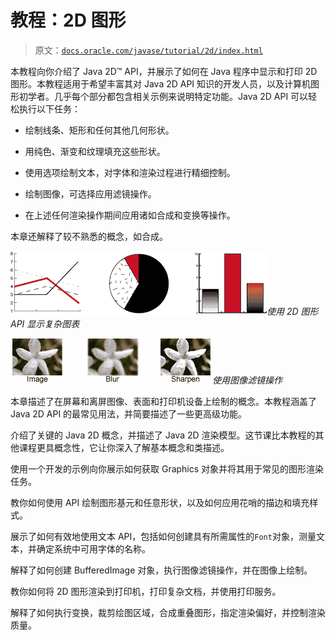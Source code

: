 # 教程：2D 图形

> 原文：[`docs.oracle.com/javase/tutorial/2d/index.html`](https://docs.oracle.com/javase/tutorial/2d/index.html)

本教程向你介绍了 Java 2D™ API，并展示了如何在 Java 程序中显示和打印 2D 图形。本教程适用于希望丰富其对 Java 2D API 知识的开发人员，以及计算机图形初学者。几乎每个部分都包含相关示例来说明特定功能。Java 2D API 可以轻松执行以下任务：

+   绘制线条、矩形和任何其他几何形状。

+   用纯色、渐变和纹理填充这些形状。

+   使用选项绘制文本，对字体和渲染过程进行精细控制。

+   绘制图像，可选择应用滤镜操作。

+   在上述任何渲染操作期间应用诸如合成和变换等操作。

本章还解释了较不熟悉的概念，如合成。

![这幅图代表了不同的图形功能](img/ab6f113705b0de1a82a47b489c340e34.png)*使用 2D 图形 API 显示复杂图表*

![这幅图代表了滤镜操作的使用](img/7d50c1dc185967990d0b6b051f9b0cd2.png)*使用图像滤镜操作*

本章描述了在屏幕和离屏图像、表面和打印机设备上绘制的概念。本教程涵盖了 Java 2D API 的最常见用法，并简要描述了一些更高级功能。

介绍了关键的 Java 2D 概念，并描述了 Java 2D 渲染模型。这节课比本教程的其他课程更具概念性，它让你深入了解基本概念和类描述。

使用一个开发的示例向你展示如何获取 Graphics 对象并将其用于常见的图形渲染任务。

教你如何使用 API 绘制图形基元和任意形状，以及如何应用花哨的描边和填充样式。

展示了如何有效地使用文本 API，包括如何创建具有所需属性的`Font`对象，测量文本，并确定系统中可用字体的名称。

解释了如何创建 BufferedImage 对象，执行图像滤镜操作，并在图像上绘制。

教你如何将 2D 图形渲染到打印机，打印复杂文档，并使用打印服务。

解释了如何执行变换，裁剪绘图区域，合成重叠图形，指定渲染偏好，并控制渲染质量。

